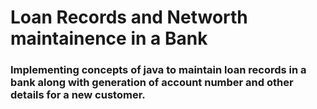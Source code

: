 # Loan Records and Networth maintainence in a Bank

### Implementing concepts of java to maintain loan records in a bank along with generation of account number and other details for a new customer. 
